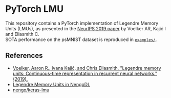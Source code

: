 # PyTorch LMU
This repository contains a PyTorch implementation of Legendre Memory Units (LMUs), as presented in the [NeurIPS 2019 paper](https://papers.nips.cc/paper/9689-legendre-memory-units-continuous-time-representation-in-recurrent-neural-networks) by Voelker AR, Kajić I and Eliasmith C.  
SOTA performance on the psMNIST dataset is reproduced in [`examples/`](examples).

## References
- [Voelker, Aaron R., Ivana Kajić, and Chris Eliasmith. "Legendre memory units: Continuous-time representation in recurrent neural networks." (2019).](https://papers.nips.cc/paper/9689-legendre-memory-units-continuous-time-representation-in-recurrent-neural-networks)
- [Legendre Memory Units in NengoDL](https://www.nengo.ai/nengo-dl/examples/lmu.html)
- [nengo/keras-lmu](https://github.com/nengo/keras-lmu)
